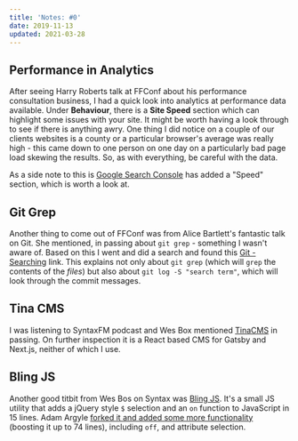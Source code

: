 ```yaml
---
title: 'Notes: #0'
date: 2019-11-13
updated: 2021-03-28
---
```


## Performance in Analytics

After seeing Harry Roberts talk at FFConf about his performance consultation business, I had a quick look into analytics at performance data available. Under **Behaviour**, there is a **Site Speed** section which can highlight some issues with your site. It might be worth having a look through to see if there is anything awry. One thing I did notice on a couple of our clients websites is a county or a particular browser's average was really high - this came down to one person on one day on a particularly bad page load skewing the results. So, as with everything, be careful with the data.

As a side note to this is [Google Search Console](https://search.google.com) has added a "Speed" section, which is worth a look at.

## Git Grep

Another thing to come out of FFConf was from Alice Bartlett's fantastic talk on Git. She mentioned, in passing about `git grep` - something I wasn't aware of. Based on this I went and did a search and found this [Git - Searching](https://git-scm.com/book/en/v2/Git-Tools-Searching) link. This explains not only about `git grep` (which will `grep` the contents of the _files_) but also about `git log -S "search term"`, which will look through the commit messages.

## Tina CMS

I was listening to SyntaxFM podcast and Wes Box mentioned [TinaCMS](https://tinacms.org/) in passing. On further inspection it is a React based CMS for Gatsby and Next.js, neither of which I use.

## Bling JS

Another good titbit from Wes Bos on Syntax was [Bling JS](https://gist.github.com/paulirish/12fb951a8b893a454b32). It's a small JS utility that adds a jQuery style `$` selection and an `on` function to JavaScript in 15 lines. Adam Argyle [forked it and added some more functionality](https://github.com/argyleink/blingblingjs/blob/master/dist/index.js) (boosting it up to 74 lines), including `off`, and attribute selection.

